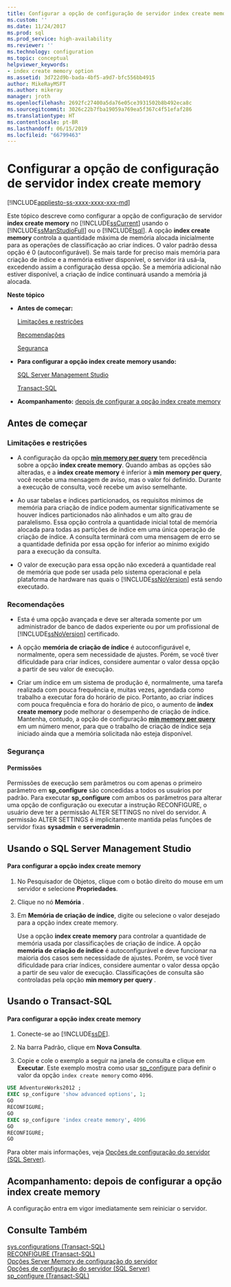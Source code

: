 ```yaml
---
title: Configurar a opção de configuração de servidor index create memory | Microsoft Docs
ms.custom: ''
ms.date: 11/24/2017
ms.prod: sql
ms.prod_service: high-availability
ms.reviewer: ''
ms.technology: configuration
ms.topic: conceptual
helpviewer_keywords:
- index create memory option
ms.assetid: 3d722d9b-bada-4bf5-a9d7-bfc556bb4915
author: MikeRayMSFT
ms.author: mikeray
manager: jroth
ms.openlocfilehash: 2692fc27400a5da76e05ce3931502b8b492eca8c
ms.sourcegitcommit: 3026c22b7fba19059a769ea5f367c4f51efaf286
ms.translationtype: HT
ms.contentlocale: pt-BR
ms.lasthandoff: 06/15/2019
ms.locfileid: "66799463"
---
```

# <a name="configure-the-index-create-memory-server-configuration-option"></a>Configurar a opção de configuração de servidor index create memory
[!INCLUDE[appliesto-ss-xxxx-xxxx-xxx-md](../../includes/appliesto-ss-xxxx-xxxx-xxx-md.md)]

  Este tópico descreve como configurar a opção de configuração de servidor **index create memory** no [!INCLUDE[ssCurrent](../../includes/sscurrent-md.md)] usando o [!INCLUDE[ssManStudioFull](../../includes/ssmanstudiofull-md.md)] ou o [!INCLUDE[tsql](../../includes/tsql-md.md)]. A opção **index create memory** controla a quantidade máxima de memória alocada inicialmente para as operações de classificação ao criar índices. O valor padrão dessa opção é 0 (autoconfigurável). Se mais tarde for preciso mais memória para criação de índice e a memória estiver disponível, o servidor irá usá-la, excedendo assim a configuração dessa opção. Se a memória adicional não estiver disponível, a criação de índice continuará usando a memória já alocada.  
  
 **Neste tópico**  
  
-   **Antes de começar:**  
  
     [Limitações e restrições](#Restrictions)  
  
     [Recomendações](#Recommendations)  
  
     [Segurança](#Security)  
  
-   **Para configurar a opção index create memory usando:**  
  
     [SQL Server Management Studio](#SSMSProcedure)  
  
     [Transact-SQL](#TsqlProcedure)  
  
-   **Acompanhamento:**  [depois de configurar a opção index create memory](#FollowUp)  
  
##  <a name="BeforeYouBegin"></a> Antes de começar  
  
###  <a name="Restrictions"></a> Limitações e restrições  
  
-   A configuração da opção **[min memory per query](../../database-engine/configure-windows/configure-the-min-memory-per-query-server-configuration-option.md)** tem precedência sobre a opção **index create memory**. Quando ambas as opções são alteradas, e a **index create memory** é inferior à **min memory per query**, você recebe uma mensagem de aviso, mas o valor foi definido. Durante a execução de consulta, você recebe um aviso semelhante.  
  
-   Ao usar tabelas e índices particionados, os requisitos mínimos de memória para criação de índice podem aumentar significativamente se houver índices particionados não alinhados e um alto grau de paralelismo. Essa opção controla a quantidade inicial total de memória alocada para todas as partições de índice em uma única operação de criação de índice. A consulta terminará com uma mensagem de erro se a quantidade definida por essa opção for inferior ao mínimo exigido para a execução da consulta.  
  
-   O valor de execução para essa opção não excederá a quantidade real de memória que pode ser usada pelo sistema operacional e pela plataforma de hardware nas quais o [!INCLUDE[ssNoVersion](../../includes/ssnoversion-md.md)] está sendo executado.  
  
###  <a name="Recommendations"></a> Recomendações  
  
-   Esta é uma opção avançada e deve ser alterada somente por um administrador de banco de dados experiente ou por um profissional de [!INCLUDE[ssNoVersion](../../includes/ssnoversion-md.md)] certificado.  
  
-   A opção **memória de criação de índice** é autoconfigurável e, normalmente, opera sem necessidade de ajustes. Porém, se você tiver dificuldade para criar índices, considere aumentar o valor dessa opção a partir de seu valor de execução.  

-   Criar um índice em um sistema de produção é, normalmente, uma tarefa realizada com pouca frequência e, muitas vezes, agendada como trabalho a executar fora do horário de pico. Portanto, ao criar índices com pouca frequência e fora do horário de pico, o aumento de **index create memory** pode melhorar o desempenho de criação de índice. Mantenha, contudo, a opção de configuração **[min memory per query](../../database-engine/configure-windows/configure-the-min-memory-per-query-server-configuration-option.md)** em um número menor, para que o trabalho de criação de índice seja iniciado ainda que a memória solicitada não esteja disponível.
  
###  <a name="Security"></a> Segurança  
  
####  <a name="Permissions"></a> Permissões  
 Permissões de execução sem parâmetros ou com apenas o primeiro parâmetro em **sp_configure** são concedidas a todos os usuários por padrão. Para executar **sp_configure** com ambos os parâmetros para alterar uma opção de configuração ou executar a instrução RECONFIGURE, o usuário deve ter a permissão ALTER SETTINGS no nível do servidor. A permissão ALTER SETTINGS é implicitamente mantida pelas funções de servidor fixas **sysadmin** e **serveradmin** .  
  
##  <a name="SSMSProcedure"></a> Usando o SQL Server Management Studio  
  
#### <a name="to-configure-the-index-create-memory-option"></a>Para configurar a opção index create memory  
  
1.  No Pesquisador de Objetos, clique com o botão direito do mouse em um servidor e selecione **Propriedades**.  
  
2.  Clique no nó **Memória** .  
  
3.  Em **Memória de criação de índice**, digite ou selecione o valor desejado para a opção index create memory.  
  
     Use a opção **index create memory** para controlar a quantidade de memória usada por classificações de criação de índice. A opção **memória de criação de índice** é autoconfigurável e deve funcionar na maioria dos casos sem necessidade de ajustes. Porém, se você tiver dificuldade para criar índices, considere aumentar o valor dessa opção a partir de seu valor de execução. Classificações de consulta são controladas pela opção **min memory per query** .  
  
##  <a name="TsqlProcedure"></a> Usando o Transact-SQL  
  
#### <a name="to-configure-the-index-create-memory-option"></a>Para configurar a opção index create memory  
  
1.  Conecte-se ao [!INCLUDE[ssDE](../../includes/ssde-md.md)].  
  
2.  Na barra Padrão, clique em **Nova Consulta**.  
  
3.  Copie e cole o exemplo a seguir na janela de consulta e clique em **Executar**. Este exemplo mostra como usar [sp_configure](../../relational-databases/system-stored-procedures/sp-configure-transact-sql.md) para definir o valor da opção `index create memory` como `4096`.  
  
```sql  
USE AdventureWorks2012 ;  
EXEC sp_configure 'show advanced options', 1;  
GO  
RECONFIGURE;  
GO  
EXEC sp_configure 'index create memory', 4096  
GO  
RECONFIGURE;  
GO  
```  
  
 Para obter mais informações, veja [Opções de configuração do servidor &#40;SQL Server&#41;](../../database-engine/configure-windows/server-configuration-options-sql-server.md).  
  
##  <a name="FollowUp"></a> Acompanhamento: depois de configurar a opção index create memory  
 A configuração entra em vigor imediatamente sem reiniciar o servidor.  
  
## <a name="see-also"></a>Consulte Também  
 [sys.configurations &#40;Transact-SQL&#41;](../../relational-databases/system-catalog-views/sys-configurations-transact-sql.md)   
 [RECONFIGURE &#40;Transact-SQL&#41;](../../t-sql/language-elements/reconfigure-transact-sql.md)   
 [Opções Server Memory de configuração do servidor](../../database-engine/configure-windows/server-memory-server-configuration-options.md)   
 [Opções de configuração do servidor &#40;SQL Server&#41;](../../database-engine/configure-windows/server-configuration-options-sql-server.md)   
 [sp_configure &#40;Transact-SQL&#41;](../../relational-databases/system-stored-procedures/sp-configure-transact-sql.md)  
  
  
